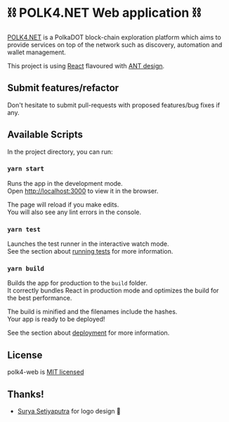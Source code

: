 # ⛓ POLK4.NET Web application ⛓

[POLK4.NET](https://polk4.net) is a PolkaDOT block-chain exploration platform which aims to provide services on top of the network such as discovery, automation and wallet management.

This project is using [React](https://reactjs.org/) flavoured with [ANT design](https://ant.design/).

## Submit features/refactor

Don't hesitate to submit pull-requests with proposed features/bug fixes if any.

## Available Scripts

In the project directory, you can run:

### `yarn start`

Runs the app in the development mode.\
Open [http://localhost:3000](http://localhost:3000) to view it in the browser.

The page will reload if you make edits.\
You will also see any lint errors in the console.

### `yarn test`

Launches the test runner in the interactive watch mode.\
See the section about [running tests](https://facebook.github.io/create-react-app/docs/running-tests) for more information.

### `yarn build`

Builds the app for production to the `build` folder.\
It correctly bundles React in production mode and optimizes the build for the best performance.

The build is minified and the filenames include the hashes.\
Your app is ready to be deployed!

See the section about [deployment](https://facebook.github.io/create-react-app/docs/deployment) for more information.

## License
polk4-web is [MIT licensed](LICENSE)

## Thanks!
* [Surya Setiyaputra](https://github.com/suryast) for logo design 🎨
